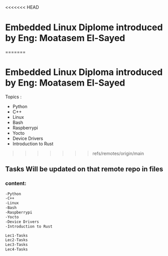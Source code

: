 <<<<<<< HEAD
# Embedded Linux Diplome introduced by Eng: Moatasem El-Sayed 
=======
# Embedded Linux Diploma introduced by Eng: Moatasem El-Sayed 

Topics :

* Python
* C++
* Linux
* Bash
* Raspberrypi
* Yocto
* Device Drivers
* Introduction to Rust
>>>>>>> refs/remotes/origin/main

## Tasks Will be updated on that remote repo in files

### content:

```bash
-Python
-C++
-Linux
-Bash
-Raspberrypi
-Yocto
-Device Drivers
-Introduction to Rust
```

```bash
Lec1-Tasks
Lec2-Tasks
Lec3-Tasks
Lec4-Tasks
```

##
